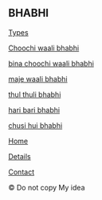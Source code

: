 <!DOCTYPE html>
<link rel="stylesheet" type="text/css" href="https://github.com/shivam2271/coursera-test/css/support.css">
<html>
<head>
<title> bhabhi ki jai </title>
</head>
<body> <section class="header">
<h1>BHABHI</h2>
        
<a href="https://www.google.co.in/search?q=sexy++bhabhi+photos&client=ms-opera-mobile&channel=new&espv=1&prmd=ivnx&source=lnms&tbm=isch&sa=X&ved=2ahUKEwjur_Wx-sPzAhV-IbcAHVzVBhAQ_AUoAXoECAIQAQ&biw=360&bih=518&dpr=2" class="btn"> Types </a>
        
</section>
    <section class="middle">
        <p>
            <a href="https://www.google.co.in/search?q=big+nipple+bhabhi&client=ms-opera-mobile&channel=new&espv=1&prmd=ivnx&sxsrf=AOaemvJUYtMheh7nLaOK7Ywcnb_VckYW4A:1634015793243&source=lnms&tbm=isch&sa=X&ved=2ahUKEwjWz6aXj8TzAhWz7HMBHV6lDUwQ_AUoAXoECAIQAQ&biw=360&bih=518&dpr=2" class="f">
            Choochi waali bhabhi</a>
        </p>
        <p>
            <a href="https://www.google.com/search?client=ms-android-oppo&tbm=isch&sa=1&q=flat+chested+girl+indian&oq=flat+chested+girl+indian&aqs=mobile-gws-lite.." class="m"> bina choochi waali bhabhi
            </a>
        </p>
        <p>
            <a href="https://www.google.com/search?q=mast+bhabhi&client=ms-android-oppo&prmd=ivnx&source=lnms&tbm=isch&sa=X&ved=2ahUKEwiGj4iJjMTzAhV27nMBHejFB4IQ_AUoAXoECAIQAQ&biw=360&bih=566&dpr=2" class="n">maje waali bhabhi</a>
        </p>
        <p>
            <a href="https://www.google.com/search?q=mallu+bhabhi&tbm=isch&ved=2ahUKEwiYrtmrjMTzAhW_B7cAHSSNATwQ2-cCegQIABAC&oq=mallu+bhabhi&gs_lcp=ChJtb2JpbGUtZ3dzLXdpei1pbWcQAzoICAAQgAQQsQM6BQgAEIAEOgYIABAHEB5QlydYlT5grkBoAHAAeACAAcgCiAGtFpIBBjItMTAuMZgBAKABAcABAQ&sclient=mobile-gws-wiz-img&ei=NhdlYZi7Kr-P3LUPpJqG4AM&bih=566&biw=360&client=ms-android-oppo&prmd=vinx"class="o">thul thuli bhabhi
            </a>
        </p>
        <p> <a href="https://www.google.com/search?q=best+figure+bhabhi&client=ms-android-oppo&prmd=vinx&source=lnms&tbm=isch&sa=X&ved=2ahUKEwiPwpLIjMTzAhUN9nMBHY6FBgUQ_AUoAnoECAIQAg&biw=360&bih=566&dpr=2"class="q"> hari bari bhabhi</a>
        </p>
        <p>   <a href="https://www.google.com/search?q=chusi+hui+bhabhi&client=ms-android-oppo&prmd=vnix&source=lnms&tbm=isch&sa=X&ved=2ahUKEwjA2-TejMTzAhUO63MBHeMXAWQQ_AUoA3oECAIQAw&biw=360&bih=566&dpr=2" class="s">  chusi hui bhabhi</a>
         </p>
        </ul>
    </section>
    <section class="footer">
        <p><a href="https://www.redwap.me/to/prnhub-com/" class="r">Home</a> </p>
        <p>
            <a href="https://www.teamskeets.com" class="r">Details</a></p>
        <p> <a href="https://mallubhabhi.com" class="r">Contact</a> </p>
        </body>
    <p> &copy; Do not copy My idea</p>
</html>
